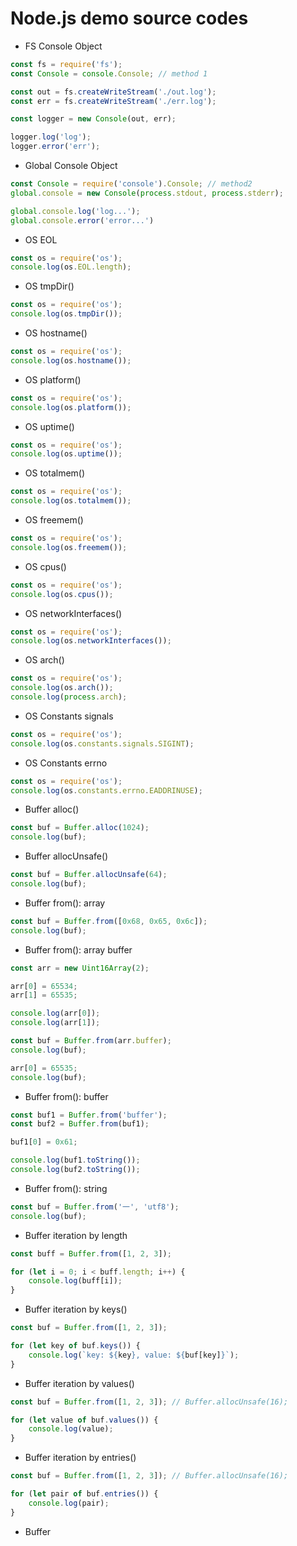# Node.js demo source codes

- <a name="fs-console-object"></a>FS Console Object

```javascript
const fs = require('fs');
const Console = console.Console; // method 1

const out = fs.createWriteStream('./out.log');
const err = fs.createWriteStream('./err.log');

const logger = new Console(out, err);

logger.log('log');
logger.error('err');
```

- <a name="global-console-object"></a>Global Console Object

```javascript
const Console = require('console').Console; // method2
global.console = new Console(process.stdout, process.stderr);

global.console.log('log...');
global.console.error('error...')
```

- <a name="os-eol"></a>OS EOL 

```javascript
const os = require('os');
console.log(os.EOL.length);
```

- <a name="os-tmpdir"></a>OS tmpDir()

```javascript
const os = require('os');
console.log(os.tmpDir());
```

- <a name="os-hostname"></a>OS hostname()

```javascript
const os = require('os');
console.log(os.hostname());
```

- <a name="os-platform"></a>OS platform()

```javascript
const os = require('os');
console.log(os.platform());
```

- <a name="os-uptime"></a>OS uptime()

```javascript
const os = require('os');
console.log(os.uptime());
```

- <a name="os-totalmem"></a>OS totalmem()

```javascript
const os = require('os');
console.log(os.totalmem());
```

- <a name="os-freemem"></a>OS freemem()

```javascript
const os = require('os');
console.log(os.freemem());
```

- <a name="os-cups"></a>OS cpus()

```javascript
const os = require('os');
console.log(os.cpus());
```

- <a name="os-networkinterfaces"></a>OS networkInterfaces()

```javascript
const os = require('os');
console.log(os.networkInterfaces());
```

- <a name="os-arch"></a>OS arch()

```javascript
const os = require('os');
console.log(os.arch());
console.log(process.arch);
```

- <a name="os-constants-signals"></a>OS Constants signals

```javascript
const os = require('os');
console.log(os.constants.signals.SIGINT);
```

- <a name="os-constants-errno"></a>OS Constants errno

```javascript
const os = require('os');
console.log(os.constants.errno.EADDRINUSE);
```

- <a name="buffer-alloc"></a> Buffer alloc()

```javascript
const buf = Buffer.alloc(1024);
console.log(buf);
```

- <a name="buffer-alloc-unsafe"></a> Buffer allocUnsafe()

```javascript
const buf = Buffer.allocUnsafe(64);
console.log(buf);
```

- <a name="buffer-from-array"></a> Buffer from(): array

```javascript
const buf = Buffer.from([0x68, 0x65, 0x6c]);
console.log(buf);
```

- <a name="buffer-from-array-buffer"></a> Buffer from(): array buffer

```javascript
const arr = new Uint16Array(2);

arr[0] = 65534;
arr[1] = 65535;

console.log(arr[0]);
console.log(arr[1]);

const buf = Buffer.from(arr.buffer);
console.log(buf);

arr[0] = 65535;
console.log(buf);
```

- <a name="buffer-from-buffer"></a> Buffer from(): buffer

```javascript
const buf1 = Buffer.from('buffer');
const buf2 = Buffer.from(buf1);

buf1[0] = 0x61;

console.log(buf1.toString());
console.log(buf2.toString());
```

- <a name="buffer-from-string"></a> Buffer from(): string

```javascript
const buf = Buffer.from('一', 'utf8');
console.log(buf);
```

- <a name="buffer-iteration-length"></a> Buffer iteration by length

```javascript
const buff = Buffer.from([1, 2, 3]);

for (let i = 0; i < buff.length; i++) {
    console.log(buff[i]);
}
```

- <a name="buffer-iteration-keys"></a> Buffer iteration by keys()

```javascript
const buf = Buffer.from([1, 2, 3]);

for (let key of buf.keys()) {
    console.log(`key: ${key}, value: ${buf[key]}`);
}
```

- <a name="buffer-iteration-values"></a> Buffer iteration by values()

```javascript
const buf = Buffer.from([1, 2, 3]); // Buffer.allocUnsafe(16);

for (let value of buf.values()) {
    console.log(value);
}
```

- <a name="buffer-iteration-entries"></a> Buffer iteration by entries()

```javascript
const buf = Buffer.from([1, 2, 3]); // Buffer.allocUnsafe(16);

for (let pair of buf.entries()) {
    console.log(pair);
}    
```

- <a name="buffer-"></a> Buffer

```javascript

```
